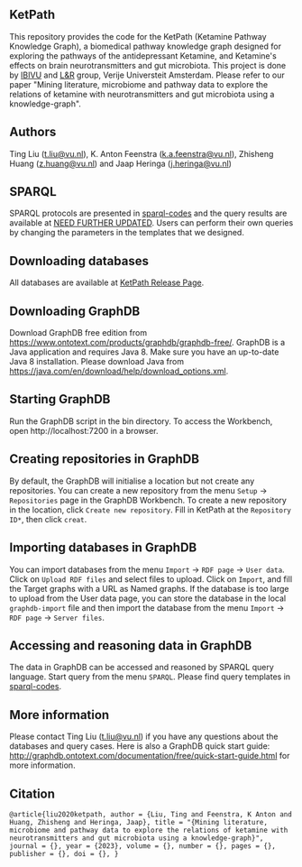 ## KetPath
This repository provides the code for the KetPath (Ketamine Pathway Knowledge Graph), a biomedical pathway knowledge graph designed for exploring the pathways of the antidepressant Ketamine, and Ketamine's effects on brain neurotransmitters and gut microbiota. This project is done by [IBIVU](https://www.vubioinformatics.com/) and [L&R](https://lr.cs.vu.nl/) group, Verije Universteit Amsterdam. Please refer to our paper "Mining literature, microbiome and pathway data to explore the relations of ketamine with neurotransmitters and gut microbiota using a knowledge-graph".

## Authors
Ting Liu (t.liu@vu.nl), K. Anton Feenstra (k.a.feenstra@vu.nl), Zhisheng Huang (z.huang@vu.nl) and Jaap Heringa (j.heringa@vu.nl)

## SPARQL
SPARQL protocols are presented in [sparql-codes](https://github.com/tingcosmos/KetPath/blob/main/sparql-codes) and the query results are available at [NEED FURTHER UPDATED](). Users can perform their own queries by changing the parameters in the templates that we designed.

## Downloading databases
All databases are available at [KetPath Release Page](https://github.com/tingcosmos/KetPath/releases/).

## Downloading GraphDB
Download GraphDB free edition from https://www.ontotext.com/products/graphdb/graphdb-free/.
GraphDB is a Java application and requires Java 8. Make sure you have an up-to-date Java 8 installation.
Please download Java from https://java.com/en/download/help/download_options.xml.

## Starting GraphDB
Run the GraphDB script in the bin directory. To access the Workbench, open http://localhost:7200 in a browser.

## Creating repositories in GraphDB
By default, the GraphDB will initialise a location but not create any repositories.
You can create a new repository from the menu `Setup` -> `Repositories` page in the GraphDB Workbench.
To create a new repository in the location, click `Create new repository`.
Fill in KetPath at the `Repository ID*`, then click `creat`.

## Importing databases in GraphDB
You can import databases from the menu `Import` -> `RDF page` -> `User data`.
Click on `Upload RDF files` and select files to upload.
Click on `Import`, and fill the Target graphs with a URL as Named graphs.
If the database is too large to upload from the User data page, you can store the database in the local `graphdb-import` file and then import the database from the menu `Import` -> `RDF page` -> `Server files`.

## Accessing and reasoning data in GraphDB
The data in GraphDB can be accessed and reasoned by SPARQL query language.
Start query from the menu `SPARQL`.
Please find query templates in [sparql-codes](https://github.com/tingcosmos/KetPath/blob/main/sparql-codes).

## More information
Please contact Ting Liu (t.liu@vu.nl) if you have any questions about the databases and query cases.
Here is also a GraphDB quick start guide: http://graphdb.ontotext.com/documentation/free/quick-start-guide.html for more information.

## Citation
`@article{liu2020ketpath,
    author = {Liu, Ting and Feenstra, K Anton and Huang, Zhisheng and Heringa, Jaap},
    title = "{Mining literature, microbiome and pathway data to explore the relations of ketamine with neurotransmitters and gut microbiota using a knowledge-graph}",
    journal = {},
    year = {2023},
    volume = {},
    number = {},
    pages = {},
    publisher = {},
    doi = {},
}`
